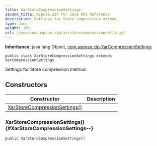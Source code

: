 ```yaml
---
title: XarStoreCompressionSettings
second_title: Aspose.ZIP for Java API Reference
description: Settings for Store compression method.
type: docs
weight: 100
url: /java/com.aspose.zip/xarstorecompressionsettings/
---
```


**Inheritance:**
java.lang.Object, [com.aspose.zip.XarCompressionSettings](../../com.aspose.zip/xarcompressionsettings)
```
public class XarStoreCompressionSettings extends XarCompressionSettings
```

Settings for Store compression method.
## Constructors

| Constructor | Description |
| --- | --- |
| [XarStoreCompressionSettings()](#XarStoreCompressionSettings--) |  |
### XarStoreCompressionSettings() {#XarStoreCompressionSettings--}
```
public XarStoreCompressionSettings()
```


